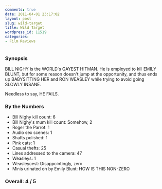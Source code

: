 ```yaml
---
comments: true
date: 2011-04-01 23:17:02
layout: post
slug: wild-target
title: Wild Target
wordpress_id: 11519
categories:
- Film Reviews
---
```


### Synopsis

BILL NIGHY is the WORLD's GAYEST HITMAN.  He is employed to kill EMILY BLUNT, but for some reason doesn't jump at the opportunity, and thus ends up BABYSITTING HER and RON WEASLEY while trying to avoid going SLOWLY INSANE.

Needless to say, HE FAILS.

### By the Numbers

  * Bill Nighy kill count: 6
  * Bill Nighy's mum kill count: Somehow, 2
  * Roger the Parrot: 1
  * Audio sex scenes: 1
  * Shafts polished: 1
  * Pink cats: 1
  * Casual thefts: 25
  * Lines addressed to the camera: 47
  * Weasleys: 1
  * Weasleycest: Disappointingly, zero
  * Minis urinated on by Emily Blunt: HOW IS THIS NON-ZERO

### Overall: 4 / 5

